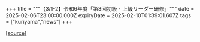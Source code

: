 +++
title = """【3/1-2】令和6年度「第3回初級・上級リーダー研修」"""
date = 2025-02-06T23:00:00.000Z
expiryDate = 2025-02-10T01:39:01.607Z
tags = ["kuriyama","news"]
+++


[[source]](https://www.town.kuriyama.hokkaido.jp/soshiki/55/30203.html)
